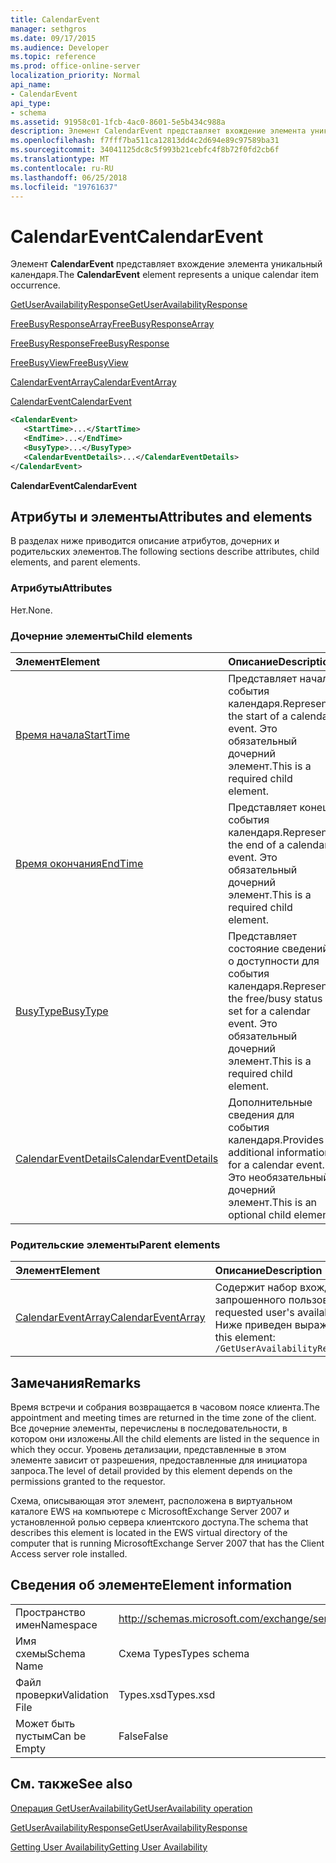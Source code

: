```yaml
---
title: CalendarEvent
manager: sethgros
ms.date: 09/17/2015
ms.audience: Developer
ms.topic: reference
ms.prod: office-online-server
localization_priority: Normal
api_name:
- CalendarEvent
api_type:
- schema
ms.assetid: 91958c01-1fcb-4ac0-8601-5e5b434c988a
description: Элемент CalendarEvent представляет вхождение элемента уникальный календаря.
ms.openlocfilehash: f7fff7ba511ca12813dd4c2d694e89c97589ba31
ms.sourcegitcommit: 34041125dc8c5f993b21cebfc4f8b72f0fd2cb6f
ms.translationtype: MT
ms.contentlocale: ru-RU
ms.lasthandoff: 06/25/2018
ms.locfileid: "19761637"
---
```

# <a name="calendarevent"></a><span data-ttu-id="7eb37-103">CalendarEvent</span><span class="sxs-lookup"><span data-stu-id="7eb37-103">CalendarEvent</span></span>

<span data-ttu-id="7eb37-104">Элемент **CalendarEvent** представляет вхождение элемента уникальный календаря.</span><span class="sxs-lookup"><span data-stu-id="7eb37-104">The **CalendarEvent** element represents a unique calendar item occurrence.</span></span> 
  
[<span data-ttu-id="7eb37-105">GetUserAvailabilityResponse</span><span class="sxs-lookup"><span data-stu-id="7eb37-105">GetUserAvailabilityResponse</span></span>](getuseravailabilityresponse.md)
  
[<span data-ttu-id="7eb37-106">FreeBusyResponseArray</span><span class="sxs-lookup"><span data-stu-id="7eb37-106">FreeBusyResponseArray</span></span>](freebusyresponsearray.md)
  
[<span data-ttu-id="7eb37-107">FreeBusyResponse</span><span class="sxs-lookup"><span data-stu-id="7eb37-107">FreeBusyResponse</span></span>](freebusyresponse.md)
  
[<span data-ttu-id="7eb37-108">FreeBusyView</span><span class="sxs-lookup"><span data-stu-id="7eb37-108">FreeBusyView</span></span>](freebusyview.md)
  
[<span data-ttu-id="7eb37-109">CalendarEventArray</span><span class="sxs-lookup"><span data-stu-id="7eb37-109">CalendarEventArray</span></span>](calendareventarray.md)
  
[<span data-ttu-id="7eb37-110">CalendarEvent</span><span class="sxs-lookup"><span data-stu-id="7eb37-110">CalendarEvent</span></span>](calendarevent.md)
  
```xml
<CalendarEvent>
   <StartTime>...</StartTime>
   <EndTime>...</EndTime>
   <BusyType>...</BusyType>
   <CalendarEventDetails>...</CalendarEventDetails>
</CalendarEvent>
```

 <span data-ttu-id="7eb37-111">**CalendarEvent**</span><span class="sxs-lookup"><span data-stu-id="7eb37-111">**CalendarEvent**</span></span>
## <a name="attributes-and-elements"></a><span data-ttu-id="7eb37-112">Атрибуты и элементы</span><span class="sxs-lookup"><span data-stu-id="7eb37-112">Attributes and elements</span></span>

<span data-ttu-id="7eb37-113">В разделах ниже приводится описание атрибутов, дочерних и родительских элементов.</span><span class="sxs-lookup"><span data-stu-id="7eb37-113">The following sections describe attributes, child elements, and parent elements.</span></span>
  
### <a name="attributes"></a><span data-ttu-id="7eb37-114">Атрибуты</span><span class="sxs-lookup"><span data-stu-id="7eb37-114">Attributes</span></span>

<span data-ttu-id="7eb37-115">Нет.</span><span class="sxs-lookup"><span data-stu-id="7eb37-115">None.</span></span>
  
### <a name="child-elements"></a><span data-ttu-id="7eb37-116">Дочерние элементы</span><span class="sxs-lookup"><span data-stu-id="7eb37-116">Child elements</span></span>

|<span data-ttu-id="7eb37-117">**Элемент**</span><span class="sxs-lookup"><span data-stu-id="7eb37-117">**Element**</span></span>|<span data-ttu-id="7eb37-118">**Описание**</span><span class="sxs-lookup"><span data-stu-id="7eb37-118">**Description**</span></span>|
|:-----|:-----|
|[<span data-ttu-id="7eb37-119">Время начала</span><span class="sxs-lookup"><span data-stu-id="7eb37-119">StartTime</span></span>](starttime.md) <br/> |<span data-ttu-id="7eb37-120">Представляет начало события календаря.</span><span class="sxs-lookup"><span data-stu-id="7eb37-120">Represents the start of a calendar event.</span></span> <span data-ttu-id="7eb37-121">Это обязательный дочерний элемент.</span><span class="sxs-lookup"><span data-stu-id="7eb37-121">This is a required child element.</span></span>  <br/> |
|[<span data-ttu-id="7eb37-122">Время окончания</span><span class="sxs-lookup"><span data-stu-id="7eb37-122">EndTime</span></span>](endtime.md) <br/> |<span data-ttu-id="7eb37-123">Представляет конец события календаря.</span><span class="sxs-lookup"><span data-stu-id="7eb37-123">Represents the end of a calendar event.</span></span> <span data-ttu-id="7eb37-124">Это обязательный дочерний элемент.</span><span class="sxs-lookup"><span data-stu-id="7eb37-124">This is a required child element.</span></span>  <br/> |
|[<span data-ttu-id="7eb37-125">BusyType</span><span class="sxs-lookup"><span data-stu-id="7eb37-125">BusyType</span></span>](busytype.md) <br/> |<span data-ttu-id="7eb37-126">Представляет состояние сведений о доступности для события календаря.</span><span class="sxs-lookup"><span data-stu-id="7eb37-126">Represents the free/busy status set for a calendar event.</span></span> <span data-ttu-id="7eb37-127">Это обязательный дочерний элемент.</span><span class="sxs-lookup"><span data-stu-id="7eb37-127">This is a required child element.</span></span>  <br/> |
|[<span data-ttu-id="7eb37-128">CalendarEventDetails</span><span class="sxs-lookup"><span data-stu-id="7eb37-128">CalendarEventDetails</span></span>](calendareventdetails.md) <br/> |<span data-ttu-id="7eb37-129">Дополнительные сведения для события календаря.</span><span class="sxs-lookup"><span data-stu-id="7eb37-129">Provides additional information for a calendar event.</span></span> <span data-ttu-id="7eb37-130">Это необязательный дочерний элемент.</span><span class="sxs-lookup"><span data-stu-id="7eb37-130">This is an optional child element.</span></span>  <br/> |
   
### <a name="parent-elements"></a><span data-ttu-id="7eb37-131">Родительские элементы</span><span class="sxs-lookup"><span data-stu-id="7eb37-131">Parent elements</span></span>

|<span data-ttu-id="7eb37-132">**Элемент**</span><span class="sxs-lookup"><span data-stu-id="7eb37-132">**Element**</span></span>|<span data-ttu-id="7eb37-133">**Описание**</span><span class="sxs-lookup"><span data-stu-id="7eb37-133">**Description**</span></span>|
|:-----|:-----|
|[<span data-ttu-id="7eb37-134">CalendarEventArray</span><span class="sxs-lookup"><span data-stu-id="7eb37-134">CalendarEventArray</span></span>](calendareventarray.md) <br/> |<span data-ttu-id="7eb37-135">Содержит набор вхождений элемента уникальный календаря, которые представляют доступности запрошенного пользователя.</span><span class="sxs-lookup"><span data-stu-id="7eb37-135">Contains a set of unique calendar item occurrences that represent the requested user's availability.</span></span>  <br/> <span data-ttu-id="7eb37-136">Ниже приведен выражение XPath 2.0 для этого элемента.</span><span class="sxs-lookup"><span data-stu-id="7eb37-136">The following is the XPath 2.0 expression to this element:</span></span>  <br/>  `/GetUserAvailabilityResponse/FreeBusyResponseArray/FreeBusyResponse/FreeBusyView/CalendarEventArray` <br/> |
   
## <a name="remarks"></a><span data-ttu-id="7eb37-137">Замечания</span><span class="sxs-lookup"><span data-stu-id="7eb37-137">Remarks</span></span>

<span data-ttu-id="7eb37-138">Время встречи и собрания возвращается в часовом поясе клиента.</span><span class="sxs-lookup"><span data-stu-id="7eb37-138">The appointment and meeting times are returned in the time zone of the client.</span></span> <span data-ttu-id="7eb37-139">Все дочерние элементы, перечислены в последовательности, в котором они изложены.</span><span class="sxs-lookup"><span data-stu-id="7eb37-139">All the child elements are listed in the sequence in which they occur.</span></span> <span data-ttu-id="7eb37-140">Уровень детализации, представленные в этом элементе зависит от разрешения, предоставленные для инициатора запроса.</span><span class="sxs-lookup"><span data-stu-id="7eb37-140">The level of detail provided by this element depends on the permissions granted to the requestor.</span></span>
  
<span data-ttu-id="7eb37-141">Схема, описывающая этот элемент, расположена в виртуальном каталоге EWS на компьютере с MicrosoftExchange Server 2007 и установленной ролью сервера клиентского доступа.</span><span class="sxs-lookup"><span data-stu-id="7eb37-141">The schema that describes this element is located in the EWS virtual directory of the computer that is running MicrosoftExchange Server 2007 that has the Client Access server role installed.</span></span>
  
## <a name="element-information"></a><span data-ttu-id="7eb37-142">Сведения об элементе</span><span class="sxs-lookup"><span data-stu-id="7eb37-142">Element information</span></span>

|||
|:-----|:-----|
|<span data-ttu-id="7eb37-143">Пространство имен</span><span class="sxs-lookup"><span data-stu-id="7eb37-143">Namespace</span></span>  <br/> |http://schemas.microsoft.com/exchange/services/2006/types  <br/> |
|<span data-ttu-id="7eb37-144">Имя схемы</span><span class="sxs-lookup"><span data-stu-id="7eb37-144">Schema Name</span></span>  <br/> |<span data-ttu-id="7eb37-145">Схема Types</span><span class="sxs-lookup"><span data-stu-id="7eb37-145">Types schema</span></span>  <br/> |
|<span data-ttu-id="7eb37-146">Файл проверки</span><span class="sxs-lookup"><span data-stu-id="7eb37-146">Validation File</span></span>  <br/> |<span data-ttu-id="7eb37-147">Types.xsd</span><span class="sxs-lookup"><span data-stu-id="7eb37-147">Types.xsd</span></span>  <br/> |
|<span data-ttu-id="7eb37-148">Может быть пустым</span><span class="sxs-lookup"><span data-stu-id="7eb37-148">Can be Empty</span></span>  <br/> |<span data-ttu-id="7eb37-149">False</span><span class="sxs-lookup"><span data-stu-id="7eb37-149">False</span></span>  <br/> |
   
## <a name="see-also"></a><span data-ttu-id="7eb37-150">См. также</span><span class="sxs-lookup"><span data-stu-id="7eb37-150">See also</span></span>



[<span data-ttu-id="7eb37-151">Операция GetUserAvailability</span><span class="sxs-lookup"><span data-stu-id="7eb37-151">GetUserAvailability operation</span></span>](getuseravailability-operation.md)
  
[<span data-ttu-id="7eb37-152">GetUserAvailabilityResponse</span><span class="sxs-lookup"><span data-stu-id="7eb37-152">GetUserAvailabilityResponse</span></span>](getuseravailabilityresponse.md)


[<span data-ttu-id="7eb37-153">Getting User Availability</span><span class="sxs-lookup"><span data-stu-id="7eb37-153">Getting User Availability</span></span>](http://msdn.microsoft.com/library/d4133fcb-9b0f-4e6b-aadf-a389da83516a%28Office.15%29.aspx)

